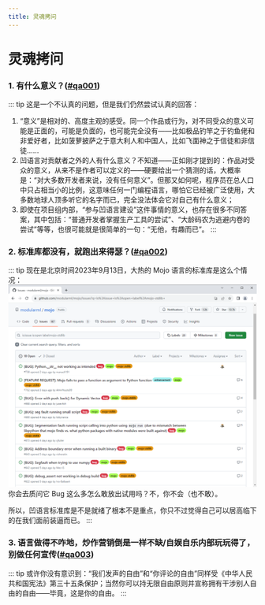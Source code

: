 ```yaml
---
title: 灵魂拷问
---
```


# 灵魂拷问

<div id="qa001"></div>

### 1. 有什么意义？([#qa001](#qa001))

::: tip 这是一个不认真的问题，但是我们仍然尝试认真的回答：

1. “意义”是相对的、高度主观的感受。同一个作品或行为，对不同受众的意义可能是正面的，可能是负面的，也可能完全没有——比如极品钓竿之于钓鱼佬和非爱好者，比如菠萝披萨之于意大利人和中国人，比如飞面神之于信徒和非信徒……
2. 凹语言对贡献者之外的人有什么意义？不知道——正如刚才提到的：作品对受众的意义，从来不是作者可以定义的——硬要给出一个猜测的话，大概率是：“对大多数开发者来说，没有任何意义”。但那又如何呢，程序员在总人口中只占相当小的比例，这意味任何一门编程语言，哪怕它已经被广泛使用，大多数地球人顶多听它的名字而已，完全没法体会它对自己有什么意义；
3. 即使在项目组内部，“参与凹语言建设”这件事情的意义，也存在很多不同答案，其中包括：“普通开发者掌握生产工具的尝试”、“大龄码农为逃避内卷的尝试”等等，也很可能就是很简单的一句：“无他，有趣而已”。
:::

<div id="qa002"></div>

### 2. 标准库都没有，就跑出来得瑟？([#qa002](#qa002))

::: tip 现在是北京时间2023年9月13日，大热的 Mojo 语言的标准库是这么个情况：
![](./002-1.png)
你会去质问它 Bug 这么多怎么敢放出试用吗？不，你不会（也不敢）。

所以，凹语言标准库是不是就绪了根本不是重点，你只不过觉得自己可以居高临下的在我们面前装逼而已。
:::

<div id="qa003"></div>

### 3. 语言做得不咋地，炒作营销倒是一样不缺/自娱自乐内部玩玩得了，别做任何宣传([#qa003](#qa003))

::: tip 或许你没有意识到：“我们发声的自由”和“你评论的自由”同样受《中华人民共和国宪法》第三十五条保护；当然你可以持无限自由原则并宣称拥有干涉别人自由的自由——毕竟，这是你的自由。
:::

